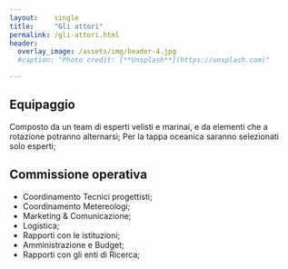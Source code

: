 ```yaml
---
layout:    single
title:     "Gli attori"
permalink: /gli-attori.html
header:
  overlay_image: /assets/img/header-4.jpg
  #caption: "Photo credit: [**Unsplash**](https://unsplash.com)"

---
```



## Equipaggio
Composto da un team di esperti velisti e marinai, e da elementi che a rotazione potranno alternarsi;
Per la tappa oceanica saranno selezionati solo esperti;

## Commissione operativa

- Coordinamento Tecnici progettisti;
- Coordinamento Metereologi;
- Marketing & Comunicazione;
- Logistica;
- Rapporti con le istituzioni;
- Amministrazione e Budget;
- Rapporti con gli enti di Ricerca;
